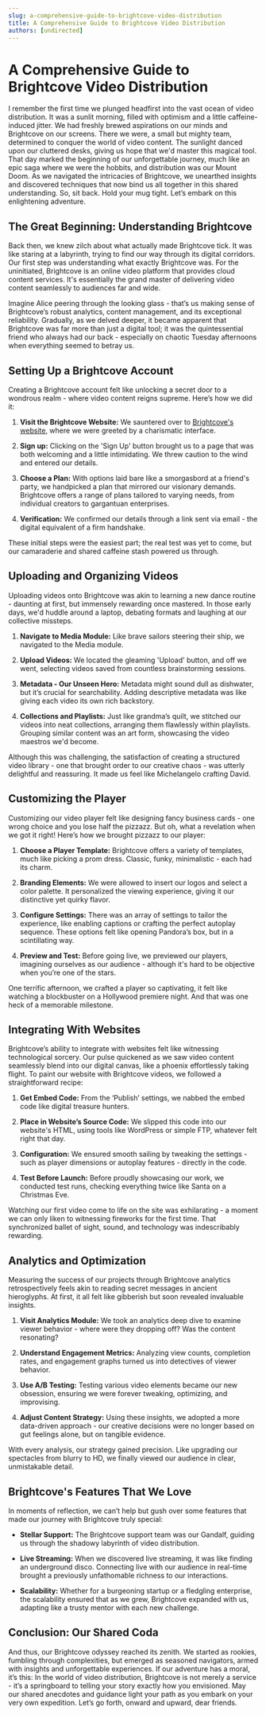 ```yaml
---
slug: a-comprehensive-guide-to-brightcove-video-distribution
title: A Comprehensive Guide to Brightcove Video Distribution
authors: [undirected]
---
```



# A Comprehensive Guide to Brightcove Video Distribution

I remember the first time we plunged headfirst into the vast ocean of video distribution. It was a sunlit morning, filled with optimism and a little caffeine-induced jitter. We had freshly brewed aspirations on our minds and Brightcove on our screens. There we were, a small but mighty team, determined to conquer the world of video content. The sunlight danced upon our cluttered desks, giving us hope that we'd master this magical tool. That day marked the beginning of our unforgettable journey, much like an epic saga where we were the hobbits, and distribution was our Mount Doom. As we navigated the intricacies of Brightcove, we unearthed insights and discovered techniques that now bind us all together in this shared understanding. So, sit back. Hold your mug tight. Let’s embark on this enlightening adventure.

## The Great Beginning: Understanding Brightcove

Back then, we knew zilch about what actually made Brightcove tick. It was like staring at a labyrinth, trying to find our way through its digital corridors. Our first step was understanding what exactly Brightcove was. For the uninitiated, Brightcove is an online video platform that provides cloud content services. It's essentially the grand master of delivering video content seamlessly to audiences far and wide. 

Imagine Alice peering through the looking glass - that’s us making sense of Brightcove’s robust analytics, content management, and its exceptional reliability. Gradually, as we delved deeper, it became apparent that Brightcove was far more than just a digital tool; it was the quintessential friend who always had our back - especially on chaotic Tuesday afternoons when everything seemed to betray us.

## Setting Up a Brightcove Account

Creating a Brightcove account felt like unlocking a secret door to a wondrous realm - where video content reigns supreme. Here’s how we did it:

1. **Visit the Brightcove Website:** We sauntered over to [Brightcove's website](https://www.brightcove.com), where we were greeted by a charismatic interface. 

2. **Sign up:** Clicking on the 'Sign Up' button brought us to a page that was both welcoming and a little intimidating. We threw caution to the wind and entered our details. 

3. **Choose a Plan:** With options laid bare like a smorgasbord at a friend's party, we handpicked a plan that mirrored our visionary demands. Brightcove offers a range of plans tailored to varying needs, from individual creators to gargantuan enterprises.

4. **Verification:** We confirmed our details through a link sent via email - the digital equivalent of a firm handshake. 

These initial steps were the easiest part; the real test was yet to come, but our camaraderie and shared caffeine stash powered us through. 

## Uploading and Organizing Videos

Uploading videos onto Brightcove was akin to learning a new dance routine - daunting at first, but immensely rewarding once mastered. In those early days, we'd huddle around a laptop, debating formats and laughing at our collective missteps.

1. **Navigate to Media Module:** Like brave sailors steering their ship, we navigated to the Media module. 

2. **Upload Videos:** We located the gleaming 'Upload' button, and off we went, selecting videos saved from countless brainstorming sessions.

3. **Metadata - Our Unseen Hero:** Metadata might sound dull as dishwater, but it’s crucial for searchability. Adding descriptive metadata was like giving each video its own rich backstory.

4. **Collections and Playlists:** Just like grandma’s quilt, we stitched our videos into neat collections, arranging them flawlessly within playlists. Grouping similar content was an art form, showcasing the video maestros we'd become.

Although this was challenging, the satisfaction of creating a structured video library - one that brought order to our creative chaos - was utterly delightful and reassuring. It made us feel like Michelangelo crafting David. 

## Customizing the Player

Customizing our video player felt like designing fancy business cards - one wrong choice and you lose half the pizzazz. But oh, what a revelation when we got it right! Here’s how we brought pizzazz to our player:

1. **Choose a Player Template:** Brightcove offers a variety of templates, much like picking a prom dress. Classic, funky, minimalistic - each had its charm. 

2. **Branding Elements:** We were allowed to insert our logos and select a color palette. It personalized the viewing experience, giving it our distinctive yet quirky flavor.

3. **Configure Settings:** There was an array of settings to tailor the experience, like enabling captions or crafting the perfect autoplay sequence. These options felt like opening Pandora’s box, but in a scintillating way.

4. **Preview and Test:** Before going live, we previewed our players, imagining ourselves as our audience - although it's hard to be objective when you’re one of the stars.

One terrific afternoon, we crafted a player so captivating, it felt like watching a blockbuster on a Hollywood premiere night. And that was one heck of a memorable milestone.

## Integrating With Websites

Brightcove’s ability to integrate with websites felt like witnessing technological sorcery. Our pulse quickened as we saw video content seamlessly blend into our digital canvas, like a phoenix effortlessly taking flight. To paint our website with Brightcove videos, we followed a straightforward recipe:

1. **Get Embed Code:** From the ‘Publish’ settings, we nabbed the embed code like digital treasure hunters.

2. **Place in Website’s Source Code:** We slipped this code into our website's HTML, using tools like WordPress or simple FTP, whatever felt right that day.

3. **Configuration:** We ensured smooth sailing by tweaking the settings - such as player dimensions or autoplay features - directly in the code.

4. **Test Before Launch:** Before proudly showcasing our work, we conducted test runs, checking everything twice like Santa on a Christmas Eve.

Watching our first video come to life on the site was exhilarating - a moment we can only liken to witnessing fireworks for the first time. That synchronized ballet of sight, sound, and technology was indescribably rewarding.

## Analytics and Optimization

Measuring the success of our projects through Brightcove analytics retrospectively feels akin to reading secret messages in ancient hieroglyphs. At first, it all felt like gibberish but soon revealed invaluable insights. 

1. **Visit Analytics Module:** We took an analytics deep dive to examine viewer behavior - where were they dropping off? Was the content resonating?

2. **Understand Engagement Metrics:** Analyzing view counts, completion rates, and engagement graphs turned us into detectives of viewer behavior.

3. **Use A/B Testing:** Testing various video elements became our new obsession, ensuring we were forever tweaking, optimizing, and improvising.

4. **Adjust Content Strategy:** Using these insights, we adopted a more data-driven approach - our creative decisions were no longer based on gut feelings alone, but on tangible evidence.

With every analysis, our strategy gained precision. Like upgrading our spectacles from blurry to HD, we finally viewed our audience in clear, unmistakable detail.

## Brightcove's Features That We Love

In moments of reflection, we can’t help but gush over some features that made our journey with Brightcove truly special:

- **Stellar Support:** The Brightcove support team was our Gandalf, guiding us through the shadowy labyrinth of video distribution.

- **Live Streaming:** When we discovered live streaming, it was like finding an underground disco. Connecting live with our audience in real-time brought a previously unfathomable richness to our interactions.

- **Scalability:** Whether for a burgeoning startup or a fledgling enterprise, the scalability ensured that as we grew, Brightcove expanded with us, adapting like a trusty mentor with each new challenge.

## Conclusion: Our Shared Coda

And thus, our Brightcove odyssey reached its zenith. We started as rookies, fumbling through complexities, but emerged as seasoned navigators, armed with insights and unforgettable experiences. If our adventure has a moral, it’s this: In the world of video distribution, Brightcove is not merely a service - it’s a springboard to telling your story exactly how you envisioned. May our shared anecdotes and guidance light your path as you embark on your very own expedition. Let’s go forth, onward and upward, dear friends.